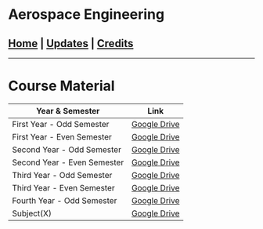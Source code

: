 # Aerospace Engineering

## [Home](../main/index.md) | [Updates](../main/updates.md) | [Credits](../main/credits.md)

---

# Course Material

| Year & Semester             | Link                                                                                                 |
| --------------------------- | ---------------------------------------------------------------------------------------------------- |
| First Year - Odd Semester   | [Google Drive](https://drive.google.com/drive/folders/1-Hw2Q9zIANWoL3Db0W1XZk76pK7XwoLI?usp=sharing) |
| First Year - Even Semester  | [Google Drive](https://drive.google.com/drive/folders/1iZPYSSVQU52S9YZeJqHkHcBzzidDdJGz?usp=share_link) |
| Second Year - Odd Semester  | [Google Drive](https://drive.google.com/drive/folders/1uglmYFCev2-GgbMh5UwgxhH1epB9_P0j?usp=share_link) |
| Second Year - Even Semester | [Google Drive](https://drive.google.com/drive/folders/1EKj-9Gqw2yONGIAfmiXj3U74SyyDlKSx?usp=sharing) |
| Third Year - Odd Semester   | [Google Drive](https://drive.google.com/drive/folders/1I4NVhupL7RZQdPwPC6Z4h_IMOoeB3lbp?usp=sharing) |
| Third Year - Even Semester  | [Google Drive](https://drive.google.com/drive/folders/120-iB6LxcP5CX3zYbwJp89XrkYGa8CL_?usp=share_link) |
| Fourth Year - Odd Semester  | [Google Drive](https://drive.google.com/drive/folders/1CAFNF-U_-bNDMVoUJT6mk3JjURVOWGmE?usp=share_link) |
| Subject(X)                  | [Google Drive](https://drive.google.com/drive/folders/1INUeC_JVpQtH0S75bXQpa0-Z31ARxcRP?usp=share_link) |
